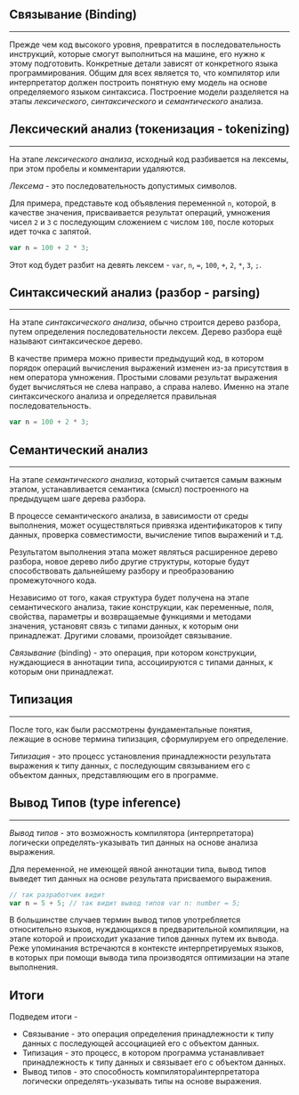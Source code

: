 ## Связывание (Binding)
________________

Прежде чем код высокого уровня, превратится в последовательность инструкций, которые смогут выполниться на машине, его нужно к этому подготовить. Конкретные детали зависят от конкретного языка программирования. Общим для всех является то, что компилятор или интерпретатор должен построить понятную ему модель на основе определяемого языком синтаксиса. Построение модели разделяется на этапы *лексического*, *синтаксического* и *семантического* анализа.


## Лексический анализ (токенизация - tokenizing)
________________

На этапе *лексического анализа*, исходный код разбивается на лексемы, при этом пробелы и комментарии удаляются.


*Лексема* - это последовательность допустимых символов. 


Для примера, представьте код объявления переменной `n`, которой, в качестве значения, присваивается результат операций, умножения чисел `2` и `3` с последующим сложением с числом `100`, после которых идет точка с запятой.

~~~~~typescript
var n = 100 + 2 * 3;
~~~~~

Этот код будет разбит на девять лексем - `var`, `n`, `=`, `100`, `+`, `2`, `*`, `3`, `;`.


## Синтаксический анализ (разбор - parsing)
________________

На этапе *синтаксического анализа*, обычно строится дерево разбора, путем определения последовательности лексем. Дерево разбора ещё называют  синтаксическое дерево.

В качестве примера можно привести предыдущий код, в котором порядок операций вычисления выражений изменен из-за присутствия в нем оператора умножения. Простыми словами результат выражения будет вычисляться не слева направо, а справа налево. Именно на этапе синтаксического анализа и определяется правильная последовательность.

~~~~~typescript
var n = 100 + 2 * 3;
~~~~~


## Семантический анализ
________________

На этапе *семантического анализа*, который считается самым важным этапом, устанавливается семантика (смысл) построенного на предыдущем шаге дерева разбора. 


В процессе семантического анализа, в зависимости от среды выполнения, может осуществляться привязка идентификаторов к типу данных, проверка совместимости, вычисление типов выражений и т.д.

Результатом выполнения этапа может являться расширенное дерево разбора, новое дерево либо другие структуры, которые будут способствовать дальнейшему разбору и преобразованию промежуточного  кода.

Независимо от того, какая структура будет получена на этапе семантического анализа, такие конструкции, как переменные, поля, свойства, параметры и возвращаемые функциями и методами значения, установят связь с типами данных, к которым они принадлежат. Другими словами, произойдет связывание.

*Связывание* (binding) - это операция, при котором конструкции, нуждающиеся в аннотации типа, ассоциируются с типами данных, к которым они принадлежат.


## Типизация
________________

После того, как были рассмотрены фундаментальные понятия, лежащие в основе термина типизация, сформулируем его определение.

*Типизация* - это процесс установления принадлежности результата выражения к типу данных, с последующим связыванием его с объектом данных, представляющим его в программе.


## Вывод Типов (type inference)
________________

*Вывод типов* - это возможность компилятора (интерпретатора) логически определять-указывать тип данных на основе анализа выражения.

Для переменной, не имеющей явной аннотации типа, вывод типов выведет тип данных на основе результата присваемого выражения. 

~~~~~typescript
// так разработчик видит
var n = 5 + 5; // так видит вывод типов var n: number = 5;
~~~~~

В большинстве случаев термин вывод типов употребляется относительно языков, нуждающихся в предварительной компиляции, на этапе которой и происходит указание типов данных путем их вывода. Реже упоминания встречаются в контексте интерпретируемых языков, в которых при помощи вывода типа производятся оптимизации на этапе выполнения.


## Итоги

Подведем итоги - 

- Связывание - это операция определения принадлежности к типу данных с последующей ассоциацией его с объектом данных.
- Типизация - это процесс, в котором программа устанавливает принадлежность к типу данных и связывает его с объектом данных.
- Вывод типов - это способность компилятора\интерпретатора логически определять-указывать типы на основе выражения.
